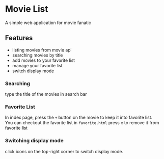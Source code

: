 # Movie List
A simple web application for movie fanatic

## Features
- listing movies from movie api
- searching movies by title
- add movies to your favorite list
- manage your favorite list
- switch display mode

### Searching
type the title of the movies in search bar
### Favorite List
In index page, press the `+` button on the movie to keep it into favorite list.
You can checkout the favorite list in `favorite.html`
press `x` to remove it from favorite list
### Switching display mode
click icons on the top-right corner to switch display mode.